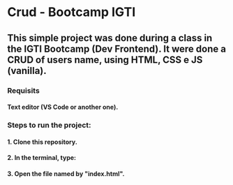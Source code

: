 # Crud - Bootcamp IGTI

## This simple project was done during a class in the IGTI Bootcamp (Dev Frontend). It were done a CRUD of users name, using HTML, CSS e JS (vanilla).

### Requisits 

#### Text editor (VS Code or another one).

### Steps to run the project:

#### 1. Clone this repository.

#### 2. In the terminal, type:

#### 3. Open the file named by "index.html".




